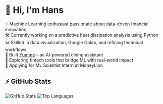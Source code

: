 # 👋 Hi, I'm Hans

💡 Machine Learning enthusiast passionate about data-driven financial innovation  
🛠️ Currently working on a predictive heat dissipation analysis using Python  
📊 Skilled in data visualization, Google Colab, and refining technical workflows  
🔗 Built [Yumme](#) – an AI-powered dining assistant  
🚀 Exploring fintech tools that bridge ML with real-world impact  
🎯 Applying for ML Scientist Intern at MoneyLion

## ⚡ GitHub Stats

![GitHub Stats](https://github-readme-stats.vercel.app/api?username=Iamhans&show_icons=true&theme=react)
![Top Languages](https://github-readme-stats.vercel.app/api/top-langs/?username=Iamhans&layout=compact&theme=react)
